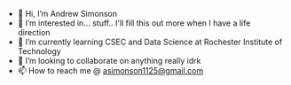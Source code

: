 - 👋 Hi, I’m Andrew Simonson
- 👀 I’m interested in... stuff..  I'll fill this out more when I have a life direction
- 🌱 I’m currently learning CSEC and Data Science at Rochester Institute of Technology
- 💞️ I’m looking to collaborate on anything really idrk
- 📫 How to reach me @ asimonson1125@gmail.com

<!---
asimonson1125/asimonson1125 is a ✨ special ✨ repository because its `README.md` (this file) appears on your GitHub profile.
You can click the Preview link to take a look at your changes.
--->
